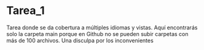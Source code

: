 # Tarea_1
Tarea donde se da cobertura a múltiples idiomas y vistas. 
Aquí encontrarás solo la carpeta main porque en Github no se pueden subir carpetas con más de 100 archivos. Una disculpa por los inconvenientes
